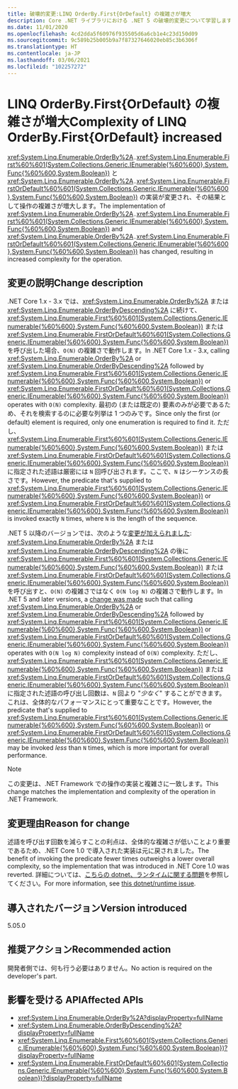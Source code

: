 ```yaml
---
title: 破壊的変更:LINQ OrderBy.First{OrDefault} の複雑さが増大
description: Core .NET ライブラリにおける .NET 5 の破壊的変更について学習します。OrderBy.First の実装が変更されました。
ms.date: 11/01/2020
ms.openlocfilehash: 4cd2dda5f60976f935505d6a6cb1e4c23d150d09
ms.sourcegitcommit: 9c589b25b005b9a7f87327646020eb85c3b6306f
ms.translationtype: HT
ms.contentlocale: ja-JP
ms.lasthandoff: 03/06/2021
ms.locfileid: "102257272"
---
```

# <a name="complexity-of-linq-orderbyfirstordefault-increased"></a><span data-ttu-id="3ad5f-103">LINQ OrderBy.First{OrDefault} の複雑さが増大</span><span class="sxs-lookup"><span data-stu-id="3ad5f-103">Complexity of LINQ OrderBy.First{OrDefault} increased</span></span>

<span data-ttu-id="3ad5f-104"><xref:System.Linq.Enumerable.OrderBy%2A>`.`<xref:System.Linq.Enumerable.First%60%601(System.Collections.Generic.IEnumerable{%60%600},System.Func{%60%600,System.Boolean})> と <xref:System.Linq.Enumerable.OrderBy%2A>`.`<xref:System.Linq.Enumerable.FirstOrDefault%60%601(System.Collections.Generic.IEnumerable{%60%600},System.Func{%60%600,System.Boolean})> の実装が変更され、その結果として操作の複雑さが増大します。</span><span class="sxs-lookup"><span data-stu-id="3ad5f-104">The implementation of <xref:System.Linq.Enumerable.OrderBy%2A>`.`<xref:System.Linq.Enumerable.First%60%601(System.Collections.Generic.IEnumerable{%60%600},System.Func{%60%600,System.Boolean})> and <xref:System.Linq.Enumerable.OrderBy%2A>`.`<xref:System.Linq.Enumerable.FirstOrDefault%60%601(System.Collections.Generic.IEnumerable{%60%600},System.Func{%60%600,System.Boolean})> has changed, resulting in increased complexity for the operation.</span></span>

## <a name="change-description"></a><span data-ttu-id="3ad5f-105">変更の説明</span><span class="sxs-lookup"><span data-stu-id="3ad5f-105">Change description</span></span>

<span data-ttu-id="3ad5f-106">.NET Core 1.x - 3.x では、<xref:System.Linq.Enumerable.OrderBy%2A> または <xref:System.Linq.Enumerable.OrderByDescending%2A> に続けて、<xref:System.Linq.Enumerable.First%60%601(System.Collections.Generic.IEnumerable{%60%600},System.Func{%60%600,System.Boolean})> または <xref:System.Linq.Enumerable.FirstOrDefault%60%601(System.Collections.Generic.IEnumerable{%60%600},System.Func{%60%600,System.Boolean})> を呼び出した場合、`O(N)` の複雑さで動作します。</span><span class="sxs-lookup"><span data-stu-id="3ad5f-106">In .NET Core 1.x - 3.x, calling <xref:System.Linq.Enumerable.OrderBy%2A> or <xref:System.Linq.Enumerable.OrderByDescending%2A> followed by <xref:System.Linq.Enumerable.First%60%601(System.Collections.Generic.IEnumerable{%60%600},System.Func{%60%600,System.Boolean})> or <xref:System.Linq.Enumerable.FirstOrDefault%60%601(System.Collections.Generic.IEnumerable{%60%600},System.Func{%60%600,System.Boolean})> operates with `O(N)` complexity.</span></span> <span data-ttu-id="3ad5f-107">最初の (または既定の) 要素のみが必要であるため、それを検索するのに必要な列挙は 1 つのみです。</span><span class="sxs-lookup"><span data-stu-id="3ad5f-107">Since only the first (or default) element is required, only one enumeration is required to find it.</span></span> <span data-ttu-id="3ad5f-108">ただし、<xref:System.Linq.Enumerable.First%60%601(System.Collections.Generic.IEnumerable{%60%600},System.Func{%60%600,System.Boolean})> または <xref:System.Linq.Enumerable.FirstOrDefault%60%601(System.Collections.Generic.IEnumerable{%60%600},System.Func{%60%600,System.Boolean})> に指定された述語は厳密には `N` 回呼び出されます。ここで、`N` はシーケンスの長さです。</span><span class="sxs-lookup"><span data-stu-id="3ad5f-108">However, the predicate that's supplied to <xref:System.Linq.Enumerable.First%60%601(System.Collections.Generic.IEnumerable{%60%600},System.Func{%60%600,System.Boolean})> or <xref:System.Linq.Enumerable.FirstOrDefault%60%601(System.Collections.Generic.IEnumerable{%60%600},System.Func{%60%600,System.Boolean})> is invoked exactly `N` times, where `N` is the length of the sequence.</span></span>

<span data-ttu-id="3ad5f-109">.NET 5 以降のバージョンでは、次のような[変更が加えられました](https://github.com/dotnet/runtime/pull/36643): <xref:System.Linq.Enumerable.OrderBy%2A> または <xref:System.Linq.Enumerable.OrderByDescending%2A> の後に <xref:System.Linq.Enumerable.First%60%601(System.Collections.Generic.IEnumerable{%60%600},System.Func{%60%600,System.Boolean})> または <xref:System.Linq.Enumerable.FirstOrDefault%60%601(System.Collections.Generic.IEnumerable{%60%600},System.Func{%60%600,System.Boolean})> を呼び出すと、`O(N)` の複雑さではなく `O(N log N)` の複雑さで動作します。</span><span class="sxs-lookup"><span data-stu-id="3ad5f-109">In .NET 5 and later versions, a [change was made](https://github.com/dotnet/runtime/pull/36643) such that calling <xref:System.Linq.Enumerable.OrderBy%2A> or <xref:System.Linq.Enumerable.OrderByDescending%2A> followed by <xref:System.Linq.Enumerable.First%60%601(System.Collections.Generic.IEnumerable{%60%600},System.Func{%60%600,System.Boolean})> or <xref:System.Linq.Enumerable.FirstOrDefault%60%601(System.Collections.Generic.IEnumerable{%60%600},System.Func{%60%600,System.Boolean})> operates with `O(N log N)` complexity instead of `O(N)` complexity.</span></span> <span data-ttu-id="3ad5f-110">ただし、<xref:System.Linq.Enumerable.First%60%601(System.Collections.Generic.IEnumerable{%60%600},System.Func{%60%600,System.Boolean})> または <xref:System.Linq.Enumerable.FirstOrDefault%60%601(System.Collections.Generic.IEnumerable{%60%600},System.Func{%60%600,System.Boolean})> に指定された述語の呼び出し回数は、`N` 回より "*少なく*" することができます。これは、全体的なパフォーマンスにとって重要なことです。</span><span class="sxs-lookup"><span data-stu-id="3ad5f-110">However, the predicate that's supplied to <xref:System.Linq.Enumerable.First%60%601(System.Collections.Generic.IEnumerable{%60%600},System.Func{%60%600,System.Boolean})> or <xref:System.Linq.Enumerable.FirstOrDefault%60%601(System.Collections.Generic.IEnumerable{%60%600},System.Func{%60%600,System.Boolean})> may be invoked *less* than `N` times, which is more important for overall performance.</span></span>

> [!NOTE]
> <span data-ttu-id="3ad5f-111">この変更は、.NET Framework での操作の実装と複雑さに一致します。</span><span class="sxs-lookup"><span data-stu-id="3ad5f-111">This change matches the implementation and complexity of the operation in .NET Framework.</span></span>

## <a name="reason-for-change"></a><span data-ttu-id="3ad5f-112">変更理由</span><span class="sxs-lookup"><span data-stu-id="3ad5f-112">Reason for change</span></span>

<span data-ttu-id="3ad5f-113">述語を呼び出す回数を減らすことの利点は、全体的な複雑さが低いことより重要であるため、.NET Core 1.0 で導入された実装は元に戻されました。</span><span class="sxs-lookup"><span data-stu-id="3ad5f-113">The benefit of invoking the predicate fewer times outweighs a lower overall complexity, so the implementation that was introduced in .NET Core 1.0 was reverted.</span></span> <span data-ttu-id="3ad5f-114">詳細については、[こちらの dotnet、ランタイムに関する問題](https://github.com/dotnet/runtime/issues/31554)を参照してください。</span><span class="sxs-lookup"><span data-stu-id="3ad5f-114">For more information, see [this dotnet/runtime issue](https://github.com/dotnet/runtime/issues/31554).</span></span>

## <a name="version-introduced"></a><span data-ttu-id="3ad5f-115">導入されたバージョン</span><span class="sxs-lookup"><span data-stu-id="3ad5f-115">Version introduced</span></span>

<span data-ttu-id="3ad5f-116">5.0</span><span class="sxs-lookup"><span data-stu-id="3ad5f-116">5.0</span></span>

## <a name="recommended-action"></a><span data-ttu-id="3ad5f-117">推奨アクション</span><span class="sxs-lookup"><span data-stu-id="3ad5f-117">Recommended action</span></span>

<span data-ttu-id="3ad5f-118">開発者側では、何も行う必要はありません。</span><span class="sxs-lookup"><span data-stu-id="3ad5f-118">No action is required on the developer's part.</span></span>

## <a name="affected-apis"></a><span data-ttu-id="3ad5f-119">影響を受ける API</span><span class="sxs-lookup"><span data-stu-id="3ad5f-119">Affected APIs</span></span>

- <xref:System.Linq.Enumerable.OrderBy%2A?displayProperty=fullName>
- <xref:System.Linq.Enumerable.OrderByDescending%2A?displayProperty=fullName>
- <xref:System.Linq.Enumerable.First%60%601(System.Collections.Generic.IEnumerable{%60%600},System.Func{%60%600,System.Boolean})?displayProperty=fullName>
- <xref:System.Linq.Enumerable.FirstOrDefault%60%601(System.Collections.Generic.IEnumerable{%60%600},System.Func{%60%600,System.Boolean})?displayProperty=fullName>

<!--

### Category

Core .NET libraries

### Affected APIs

- `Overload:System.Linq.Enumerable.OrderBy`
- `Overload:System.Linq.Enumerable.OrderByDescending`
- `M:System.Linq.Enumerable.First``1(System.Collections.Generic.IEnumerable{``0},System.Func{``0,System.Boolean})`
- `M:System.Linq.Enumerable.FirstOrDefault``1(System.Collections.Generic.IEnumerable{``0},System.Func{``0,System.Boolean})`

-->
